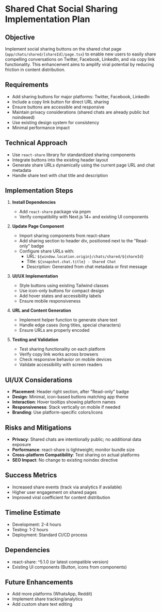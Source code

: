 # Shared Chat Social Sharing Implementation Plan

## Objective
Implement social sharing buttons on the shared chat page (`app/chats/shared/[shareId]/page.tsx`) to enable new users to easily share compelling conversations on Twitter, Facebook, LinkedIn, and via copy link functionality. This enhancement aims to amplify viral potential by reducing friction in content distribution.

## Requirements
- Add sharing buttons for major platforms: Twitter, Facebook, LinkedIn
- Include a copy link button for direct URL sharing
- Ensure buttons are accessible and responsive
- Maintain privacy considerations (shared chats are already public but noindexed)
- Use existing design system for consistency
- Minimal performance impact

## Technical Approach
- Use `react-share` library for standardized sharing components
- Integrate buttons into the existing header layout
- Generate share URLs dynamically using the current page URL and chat metadata
- Handle share text with chat title and description

## Implementation Steps
1. **Install Dependencies**
   - Add `react-share` package via pnpm
   - Verify compatibility with Next.js 14+ and existing UI components

2. **Update Page Component**
   - Import sharing components from react-share
   - Add sharing section to header div, positioned next to the "Read-only" badge
   - Configure share URLs with:
     - URL: `${window.location.origin}/chats/shared/${shareId}`
     - Title: `${snapshot.chat.title} - Shared Chat`
     - Description: Generated from chat metadata or first message

3. **UI/UX Implementation**
   - Style buttons using existing Tailwind classes
   - Use icon-only buttons for compact design
   - Add hover states and accessibility labels
   - Ensure mobile responsiveness

4. **URL and Content Generation**
   - Implement helper function to generate share text
   - Handle edge cases (long titles, special characters)
   - Ensure URLs are properly encoded

5. **Testing and Validation**
   - Test sharing functionality on each platform
   - Verify copy link works across browsers
   - Check responsive behavior on mobile devices
   - Validate accessibility with screen readers

## UI/UX Considerations
- **Placement**: Header right section, after "Read-only" badge
- **Design**: Minimal, icon-based buttons matching app theme
- **Interaction**: Hover tooltips showing platform names
- **Responsiveness**: Stack vertically on mobile if needed
- **Branding**: Use platform-specific colors/icons

## Risks and Mitigations
- **Privacy**: Shared chats are intentionally public; no additional data exposure
- **Performance**: react-share is lightweight; monitor bundle size
- **Cross-platform Compatibility**: Test sharing on actual platforms
- **SEO Impact**: No change to existing noindex directive

## Success Metrics
- Increased share events (track via analytics if available)
- Higher user engagement on shared pages
- Improved viral coefficient for content distribution

## Timeline Estimate
- Development: 2-4 hours
- Testing: 1-2 hours
- Deployment: Standard CI/CD process

## Dependencies
- react-share: ^5.1.0 (or latest compatible version)
- Existing UI components (Button, icons from components)

## Future Enhancements
- Add more platforms (WhatsApp, Reddit)
- Implement share tracking/analytics
- Add custom share text editing